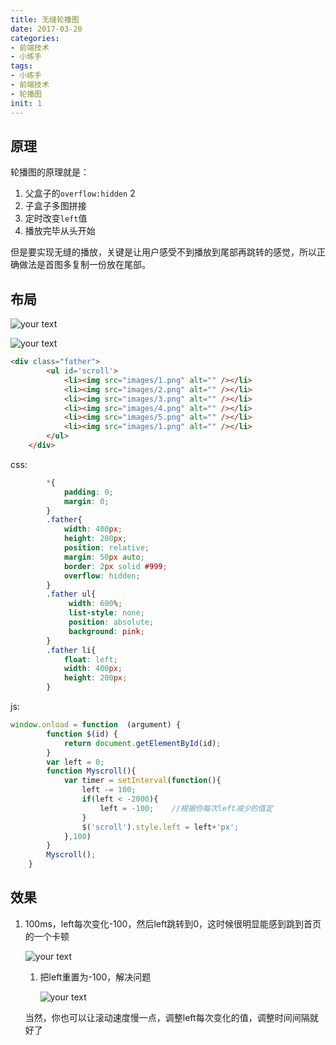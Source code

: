 ```yaml
---
title: 无缝轮播图
date: 2017-03-20
categories: 
- 前端技术
- 小练手
tags: 
- 小练手
- 前端技术
- 轮播图
init: 1
---
```

## 原理

轮播图的原理就是：

1. 父盒子的`overflow:hidden` 2
2. 子盒子多图拼接
3. 定时改变`left`值
4. 播放完毕从头开始

但是要实现无缝的播放，关键是让用户感受不到播放到尾部再跳转的感觉，所以正确做法是首图多复制一份放在尾部。

## 布局

![your text](http://img.hksite.cn/1489990327227)

![your text](http://img.hksite.cn/1489990422447)

```html
<div class="father">
		<ul id='scroll'>
			<li><img src="images/1.png" alt="" /></li>
			<li><img src="images/2.png" alt="" /></li>
			<li><img src="images/3.png" alt="" /></li>
			<li><img src="images/4.png" alt="" /></li>
			<li><img src="images/5.png" alt="" /></li>
			<li><img src="images/1.png" alt="" /></li>
		</ul>
	</div>
```

css:

```css
		*{
			padding: 0;
			margin: 0;
		}
		.father{
			width: 400px;
			height: 200px;
			position: relative;
			margin: 50px auto;
			border: 2px solid #999;
			overflow: hidden;
		}
		.father ul{
			 width: 600%;
			 list-style: none;
			 position: absolute;
			 background: pink;
		}
		.father li{
			float: left;
			width: 400px;
			height: 200px;
		}
```

js:

```javascript
window.onload = function  (argument) {
		function $(id) { 
			return document.getElementById(id);
		}
		var left = 0;
		function Myscroll(){
			var timer = setInterval(function(){
				left -= 100;
				if(left < -2000){
					left = -100;    //根据你每次left减少的值定
				}
				$('scroll').style.left = left+'px';
			},100)
		}
		Myscroll();
	}
```

## 效果

1. 100ms，left每次变化-100，然后left跳转到0，这时候很明显能感到跳到首页的一个卡顿

   ![your text](http://img.hksite.cn/1489993395746)

   1. 把left重置为-100，解决问题

      ![your text](http://img.hksite.cn/1489993548707)

   当然，你也可以让滚动速度慢一点，调整left每次变化的值，调整时间间隔就好了